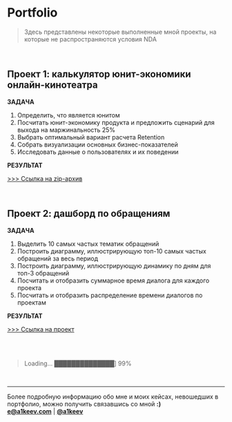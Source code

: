 # Portfolio

> Здесь представлены некоторые выполненные мной проекты, на которые не распространяются условия NDA

<br>

## Проект 1: калькулятор юнит-экономики онлайн-кинотеатра
**<p>ЗАДАЧА<p>**
<ol>
  <li>Определить, что является юнитом</li>
  <li>Посчитать юнит-экономику продукта и предложить сценарий для выхода на маржинальность 25%</li>
  <li>Выбрать оптимальный вариант расчета Retention</li>
  <li>Собрать визуализации основных бизнес-показателей</li>
  <li>Исследовать данные о пользователях и их поведении</li>
</ol>

**<p>РЕЗУЛЬТАТ<p>**
[>>> Ссылка на zip-архив](https://drive.google.com/file/d/1D_Sdv09RSwnzCGgmj45EjrBs8W3iqr6A)

<br>

## Проект 2: дашборд по обращениям
**<p>ЗАДАЧА<p>**
<ol>
  <li>Выделить 10 самых частых тематик обращений</li>
  <li>Построить диаграмму, иллюстрирующую топ-10 самых частых обращений за весь период</li>
  <li>Построить диаграмму, иллюстрирующую динамику по дням для топ-3 обращений</li>
  <li>Посчитать и отобразить суммарное время диалога для каждого проекта</li>
  <li>Посчитать и отобразить распределение времени диалогов по проектам</li>
</ol>

**<p>РЕЗУЛЬТАТ<p>**
[>>> Ссылка на проект](https://github.com/a1keev/portfolio/tree/main/excel_dashboard)

<br>
<br>

> Loading… ██████████████] 99%

<br>

---

Более подробную информацию обо мне и моих кейсах, невошедших в портфолио, можно получить связавшись со мной **:)**<br>
**e@a1keev.com**  |  [**@a1keev**](https://t.me/@a1keev)
